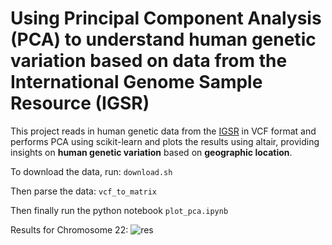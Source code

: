 # Using Principal Component Analysis (PCA) to understand human genetic variation based on data from the International Genome Sample Resource (IGSR)  
This project reads in human genetic data from the [IGSR](https://www.internationalgenome.org/home) in VCF format and performs PCA using scikit-learn and plots the results using altair, providing insights on **human genetic variation** based on **geographic location**.


To download the data, run:
```download.sh```

Then parse the data:
```vcf_to_matrix```

Then finally run the python notebook
```plot_pca.ipynb```

Results for Chromosome 22:
![res](results.png)

